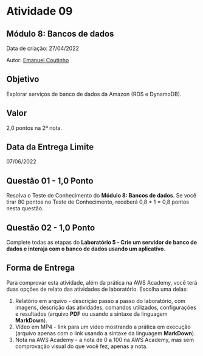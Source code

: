 # Atividade 09

## Módulo 8: Bancos de dados

Data de criação: 27/04/2022

Autor: [Emanuel Coutinho](https://github.com/emanuelcoutinho)

## Objetivo
Explorar serviços de banco de dados da Amazon (RDS e DynamoDB).

## Valor
2,0 pontos na 2ª nota.

## Data da Entrega Limite
07/06/2022

## Questão 01 - 1,0 Ponto
Resolva o Teste de Conhecimento do **Módulo 8: Bancos de dados**. Se você tirar 80 pontos no Teste de Conhecimento, receberá 0,8 * 1 = 0,8 pontos nesta questão.

## Questão 02 - 1,0 Ponto
Complete todas as etapas do **Laboratório 5 - Crie um servidor de banco de dados e interaja com o banco de dados usando um aplicativo**.

## Forma de Entrega

Para comprovar esta atividade, além da prática na AWS Academy, você terá duas opções de relato das atividades de laboratório. Escolha uma delas:

1. Relatório em arquivo - descrição passo a passo do laboratório, com imagens, descrição das atividades, comandos utilizados, configurações e resultados (arquivo **PDF** ou usando a sintaxe da linguagem **MarkDown**).
2. Vídeo em MP4 - link para um vídeo mostrando a prática em execução (arquivo apenas com o link usando a sintaxe da linguagem **MarkDown**).
3. Nota na AWS Academy - a nota de 0 a 100 na AWS Academy, mas sem comprovação visual do que você fez, apenas a nota. 
